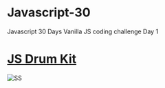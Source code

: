 # Javascript-30
Javascript 30 Days Vanilla JS coding challenge
Day 1
# [JS Drum Kit](https://drum-beats.netlify.app/)
![SS](./preview.jpg)
